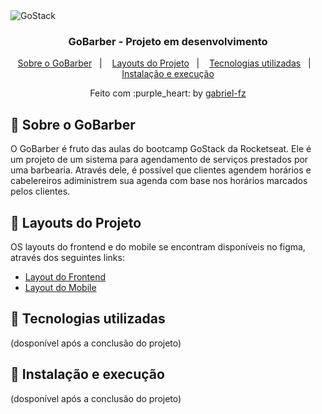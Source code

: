 <img alt="GoStack" src="https://storage.googleapis.com/golden-wind/bootcamp-gostack/header-desafios.png" />

<h3 align="center">
  GoBarber - Projeto em desenvolvimento
</h3>

<p align="center">
  <a href="#rocket-sobre-o-gobarber">Sobre o GoBarber</a>&nbsp;&nbsp;&nbsp;|&nbsp;&nbsp;&nbsp;
  <a href="#rocket-layouts-do-projeto">Layouts do Projeto</a>&nbsp;&nbsp;&nbsp;|&nbsp;&nbsp;&nbsp;
  <a href="#rocket-tecnologias-utilizadas">Tecnologias utilizadas</a>&nbsp;&nbsp;&nbsp;|&nbsp;&nbsp;&nbsp;
  <a href="#rocket-instalação-e-execução">Instalação e execução</a>
</p>

<p align="center">
  Feito com :purple_heart: by <a href="https://github.com/gabriel-fz" target="_blank">gabriel-fz</a>
</p>

## :rocket: Sobre o GoBarber

O GoBarber é fruto das aulas do bootcamp GoStack da Rocketseat. Ele é um projeto de um sistema para agendamento de serviços prestados por uma barbearia. Através dele, é possível que clientes agendem horários e cabelereiros adiministrem sua agenda com base nos horários marcados pelos clientes.

## :rocket: Layouts do Projeto

OS layouts do frontend e do mobile se encontram disponíveis no figma, através dos seguintes links:

- [Layout do Frontend](https://www.figma.com/file/BXCihtXXh9p37lGsENV614/GoBarber?node-id=34%3A1180)
- [Layout do Mobile](https://www.figma.com/file/BXCihtXXh9p37lGsENV614/GoBarber?node-id=0%3A1)

## :rocket: Tecnologias utilizadas

(dosponível após a conclusão do projeto)

## :rocket: Instalação e execução

(dosponível após a conclusão do projeto)
